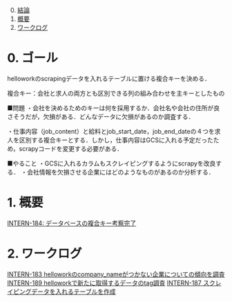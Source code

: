 0. [結論](#結論)
1. [概要](#概要)
2. [ワークログ](#ワークログ)

# 0. ゴール
helloworkのscrapingデータを入れるテーブルに置ける複合キーを決める．

複合キー：会社と求人の両方とも区別できる列の組み合わせを主キーとしたもの

■問題
・会社を決めるためのキーは何を採用するか．会社名や会社の住所が良さそうだが，欠損がある．どんなデータに欠損があるのか調査する．

・仕事内容（job_content）と給料とjob_start_date，job_end_dateの４つを求人を区別する複合キーとする．しかし，仕事内容はGCSに入れる予定だったため，scrapyコードを変更する必要がある．

■やること
・GCSに入れるカラムもスクレイピングするようにscrapyを改良する．
・会社情報を欠損させる企業にはどのようなものがあるのか分析する．

# 1. 概要
[INTERN-184: データベースの複合キー考察完了](https://remotesalesproject.atlassian.net/browse/INTERN-184)
 
# 2. ワークログ
[INTERN-183 helloworkのcompany_nameがつかない企業についての傾向を調査](https://github.com/PantaRhei-Developer/WIKI-PantaRhei/blob/main/WorkMemo/INTERN-183%20hellowork%E3%81%AEcompany_name%E3%81%8C%E3%81%A4%E3%81%8B%E3%81%AA%E3%81%84%E4%BC%81%E6%A5%AD%E3%81%AB%E3%81%A4%E3%81%84%E3%81%A6%E3%81%AE%E5%82%BE%E5%90%91%E3%82%92%E8%AA%BF%E6%9F%BB.md)
[INTERN-189 helloworkで新たに取得するデータのtag調査](https://github.com/PantaRhei-Developer/WIKI-PantaRhei/blob/main/WorkMemo/INTERN-189%20hellowork%E3%81%A7%E6%96%B0%E3%81%9F%E3%81%AB%E5%8F%96%E5%BE%97%E3%81%99%E3%82%8B%E3%83%87%E3%83%BC%E3%82%BF%E3%81%AEtag%E8%AA%BF%E6%9F%BB.md)
[INTERN-187 スクレイピングデータを入れるテーブルを作成](https://github.com/PantaRhei-Developer/WIKI-PantaRhei/blob/main/WorkMemo/INTERN-187%20%E3%82%B9%E3%82%AF%E3%83%AC%E3%82%A4%E3%83%94%E3%83%B3%E3%82%B0%E3%83%87%E3%83%BC%E3%82%BF%E3%82%92%E5%85%A5%E3%82%8C%E3%82%8B%E3%83%86%E3%83%BC%E3%83%96%E3%83%AB%E3%82%92%E4%BD%9C%E6%88%90.md)
  


